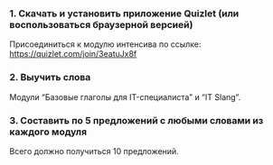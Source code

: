 
### 1. Скачать и установить приложение Quizlet (или воспользоваться браузерной версией)
Присоединиться к модулю интенсива по ссылке: https://quizlet.com/join/3eatuJx8f
### 2. Выучить слова 
Модули “Базовые глаголы для IT-специалиста” и “IT Slang”.
### 3. Составить по 5 предложений с любыми словами из каждого модуля 
Всего должно получиться 10 предложений.
